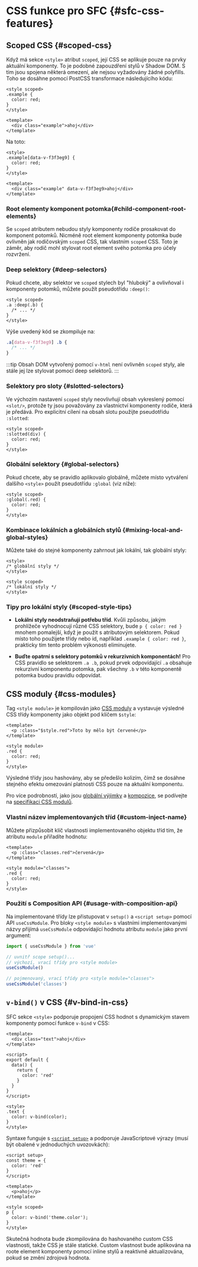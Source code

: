 # CSS funkce pro SFC {#sfc-css-features}

## Scoped CSS {#scoped-css}

Když má sekce `<style>` atribut `scoped`, její CSS se aplikuje pouze na prvky aktuální komponenty. To je podobné zapouzdření stylů v Shadow DOM. S tím jsou spojena některá omezení, ale nejsou vyžadovány žádné polyfills. Toho se dosáhne pomocí PostCSS transformace následujícího kódu:

```vue
<style scoped>
.example {
  color: red;
}
</style>

<template>
  <div class="example">ahoj</div>
</template>
```

Na toto:

```vue
<style>
.example[data-v-f3f3eg9] {
  color: red;
}
</style>

<template>
  <div class="example" data-v-f3f3eg9>ahoj</div>
</template>
```

### Root elementy komponent potomka{#child-component-root-elements}

Se `scoped` atributem nebudou styly komponenty rodiče prosakovat do komponent potomků. Nicméně root element komponenty potomka bude ovlivněn jak rodičovským `scoped` CSS, tak vlastním `scoped` CSS. Toto je záměr, aby rodič mohl stylovat root element svého potomka pro účely rozvržení.

### Deep selektory {#deep-selectors}

Pokud chcete, aby selektor ve `scoped` stylech byl "hluboký" a ovlivňoval i komponenty potomků, můžete použít pseudotřídu `:deep()`:

```vue
<style scoped>
.a :deep(.b) {
  /* ... */
}
</style>
```

Výše uvedený kód se zkompiluje na:

```css
.a[data-v-f3f3eg9] .b {
  /* ... */
}
```

:::tip
Obsah DOM vytvořený pomocí `v-html` není ovlivněn `scoped` styly, ale stále jej lze stylovat pomocí deep selektorů.
:::

### Selektory pro sloty {#slotted-selectors}

Ve výchozím nastavení `scoped` styly neovlivňují obsah vykreslený pomocí `<slot/>`, protože ty jsou považovány za vlastnictví komponenty rodiče, která je předává. Pro explicitní cílení na obsah slotu použijte pseudotřídu `:slotted`:

```vue
<style scoped>
:slotted(div) {
  color: red;
}
</style>
```

### Globální selektory {#global-selectors}

Pokud chcete, aby se pravidlo aplikovalo globálně, můžete místo vytváření dalšího `<style>` použít pseudotřídu `:global` (viz níže):

```vue
<style scoped>
:global(.red) {
  color: red;
}
</style>
```

### Kombinace lokálních a globálních stylů {#mixing-local-and-global-styles}

Můžete také do stejné komponenty zahrnout jak lokální, tak globální styly:

```vue
<style>
/* globální styly */
</style>

<style scoped>
/* lokální styly */
</style>
```

### Tipy pro lokální styly {#scoped-style-tips}

- **Lokální styly neodstraňují potřebu tříd**. Kvůli způsobu, jakým prohlížeče vyhodnocují různé CSS selektory, bude `p { color: red }` mnohem pomalejší, když je použit s atributovým selektorem. Pokud místo toho použijete třídy nebo id, například `.example { color: red }`, prakticky tím tento problém výkonosti eliminujete.

- **Buďte opatrní s selektory potomků v rekurzivních komponentách!** Pro CSS pravidlo se selektorem `.a .b`, pokud prvek odpovídající `.a` obsahuje rekurzivní komponentu potomka, pak všechny `.b` v této komponentě potomka budou pravidlu odpovídat.

## CSS moduly {#css-modules}

Tag `<style module>` je kompilován jako [CSS moduly](https://github.com/css-modules/css-modules) a vystavuje výsledné CSS třídy komponenty jako objekt pod klíčem `$style`:

```vue
<template>
  <p :class="$style.red">Toto by mělo být červené</p>
</template>

<style module>
.red {
  color: red;
}
</style>
```

Výsledné třídy jsou hashovány, aby se předešlo kolizím, čímž se dosáhne stejného efektu omezování platnosti CSS pouze na aktuální komponentu.

Pro více podrobností, jako jsou [globální výjimky](https://github.com/css-modules/css-modules#exceptions) a [kompozice](https://github.com/css-modules/css-modules#composition), se podívejte na [specifikaci CSS modulů](https://github.com/css-modules/css-modules).

### Vlastní název implementovaných tříd {#custom-inject-name}

Můžete přizpůsobit klíč vlastnosti implementovaného objektu tříd tím, že atributu `module` přiřadíte hodnotu:

```vue
<template>
  <p :class="classes.red">červená</p>
</template>

<style module="classes">
.red {
  color: red;
}
</style>
```

### Použití s Composition API {#usage-with-composition-api}

Na implementované třídy lze přistupovat v `setup()` a `<script setup>` pomocí API `useCssModule`. Pro bloky `<style module>` s vlastními implementovanými názvy přijímá `useCssModule` odpovídající hodnotu atributu `module` jako první argument:

```js
import { useCssModule } from 'vue'

// uvnitř scope setup()...
// výchozí, vrací třídy pro <style module>
useCssModule()

// pojmenovaný, vrací třídy pro <style module="classes">
useCssModule('classes')
```

## `v-bind()` v CSS {#v-bind-in-css}

SFC sekce `<style>` podporuje propojení CSS hodnot s dynamickým stavem komponenty pomocí funkce `v-bind` v CSS:

```vue
<template>
  <div class="text">ahoj</div>
</template>

<script>
export default {
  data() {
    return {
      color: 'red'
    }
  }
}
</script>

<style>
.text {
  color: v-bind(color);
}
</style>
```

Syntaxe funguje s [`<script setup>`](./sfc-script-setup) a podporuje JavaScriptové výrazy (musí být obalené v jednoduchých uvozovkách):

```vue
<script setup>
const theme = {
  color: 'red'
}
</script>

<template>
  <p>ahoj</p>
</template>

<style scoped>
p {
  color: v-bind('theme.color');
}
</style>
```

Skutečná hodnota bude zkompilována do hashovaného custom CSS vlastnosti, takže CSS je stále statické. Custom vlastnost bude aplikována na roote element komponenty pomocí inline stylů a reaktivně aktualizována, pokud se změní zdrojová hodnota.
